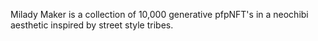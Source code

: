 Milady Maker is a collection of 10,000 generative pfpNFT's in a neochibi aesthetic inspired by street style tribes.